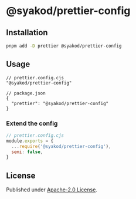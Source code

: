 # @syakod/prettier-config

## Installation

```bash
pnpm add -D prettier @syakod/prettier-config
```

## Usage

```jsonc
// prettier.config.cjs
"@syakod/prettier-config"
```

```jsonc
// package.json
{
  "prettier": "@syakod/prettier-config"
}
```

### Extend the config

```js
// prettier.config.cjs
module.exports = {
  ...require('@syakod/prettier-config'),
  semi: false,
}
```

## License

Published under [Apache-2.0 License](./LICENCE).
